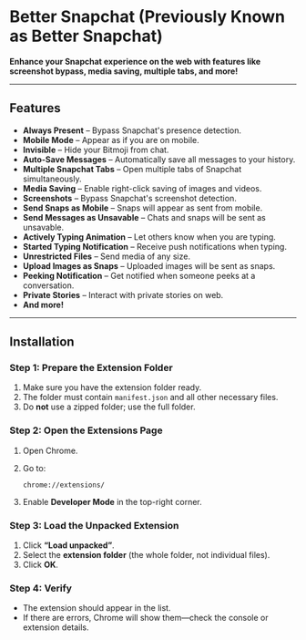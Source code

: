 # Better Snapchat (Previously Known as Better Snapchat)

**Enhance your Snapchat experience on the web with features like screenshot bypass, media saving, multiple tabs, and more!**

---

## Features

* **Always Present** – Bypass Snapchat's presence detection.
* **Mobile Mode** – Appear as if you are on mobile.
* **Invisible** – Hide your Bitmoji from chat.
* **Auto-Save Messages** – Automatically save all messages to your history.
* **Multiple Snapchat Tabs** – Open multiple tabs of Snapchat simultaneously.
* **Media Saving** – Enable right-click saving of images and videos.
* **Screenshots** – Bypass Snapchat's screenshot detection.
* **Send Snaps as Mobile** – Snaps will appear as sent from mobile.
* **Send Messages as Unsavable** – Chats and snaps will be sent as unsavable.
* **Actively Typing Animation** – Let others know when you are typing.
* **Started Typing Notification** – Receive push notifications when typing.
* **Unrestricted Files** – Send media of any size.
* **Upload Images as Snaps** – Uploaded images will be sent as snaps.
* **Peeking Notification** – Get notified when someone peeks at a conversation.
* **Private Stories** – Interact with private stories on web.
* **And more!**

---

## Installation

### Step 1: Prepare the Extension Folder

1. Make sure you have the extension folder ready.
2. The folder must contain `manifest.json` and all other necessary files.
3. Do **not** use a zipped folder; use the full folder.

### Step 2: Open the Extensions Page

1. Open Chrome.
2. Go to:

   ```
   chrome://extensions/
   ```
3. Enable **Developer Mode** in the top-right corner.

### Step 3: Load the Unpacked Extension

1. Click **“Load unpacked”**.
2. Select the **extension folder** (the whole folder, not individual files).
3. Click **OK**.

### Step 4: Verify

* The extension should appear in the list.
* If there are errors, Chrome will show them—check the console or extension details.
